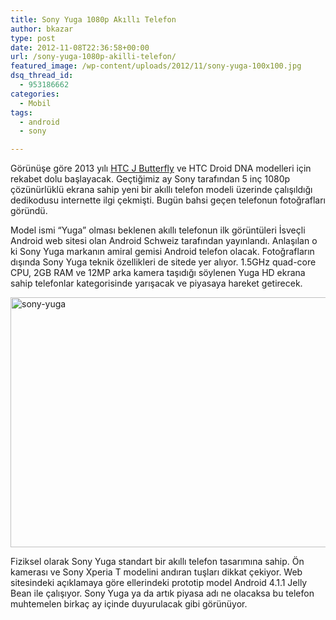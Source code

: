 ```yaml
---
title: Sony Yuga 1080p Akıllı Telefon
author: bkazar
type: post
date: 2012-11-08T22:36:58+00:00
url: /sony-yuga-1080p-akilli-telefon/
featured_image: /wp-content/uploads/2012/11/sony-yuga-100x100.jpg
dsq_thread_id:
  - 953186662
categories:
  - Mobil
tags:
  - android
  - sony

---
```

Görünüşe göre 2013 yılı [HTC J Butterfly][1] ve HTC Droid DNA modelleri için rekabet dolu başlayacak. Geçtiğimiz ay Sony tarafından 5 inç 1080p çözünürlüklü ekrana sahip yeni bir akıllı telefon modeli üzerinde çalışıldığı dedikodusu internette ilgi çekmişti. Bugün bahsi geçen telefonun fotoğrafları göründü.

Model ismi “Yuga” olması beklenen akıllı telefonun ilk görüntüleri İsveçli Android web sitesi olan Android Schweiz tarafından yayınlandı. Anlaşılan o ki Sony Yuga markanın amiral gemisi Android telefon olacak. Fotoğrafların dışında Sony Yuga teknik özellikleri de sitede yer alıyor. 1.5GHz quad-core CPU, 2GB RAM ve 12MP arka kamera taşıdığı söylenen Yuga HD ekrana sahip telefonlar kategorisinde yarışacak ve piyasaya hareket getirecek.

<img class="aligncenter size-full wp-image-9050" title="sony-yuga" src="https://www.murekkep.org/wp-content/uploads/2012/11/sony-yuga.jpg" alt="sony-yuga" width="620" height="400" srcset="https://www.murekkep.org/wp-content/uploads/2012/11/sony-yuga.jpg 620w, https://www.murekkep.org/wp-content/uploads/2012/11/sony-yuga-400x258.jpg 400w, https://www.murekkep.org/wp-content/uploads/2012/11/sony-yuga-50x32.jpg 50w, https://www.murekkep.org/wp-content/uploads/2012/11/sony-yuga-193x125.jpg 193w" sizes="(max-width: 620px) 100vw, 620px" /> 

Fiziksel olarak Sony Yuga standart bir akıllı telefon tasarımına sahip. Ön kamerası ve Sony Xperia T modelini andıran tuşları dikkat çekiyor. Web sitesindeki açıklamaya göre ellerindeki prototip model Android 4.1.1 Jelly Bean ile çalışıyor. Sony Yuga ya da artık piyasa adı ne olacaksa bu telefon muhtemelen birkaç ay içinde duyurulacak gibi görünüyor.

 [1]: https://www.murekkep.org/htc-j-butterfly-5-inc-full-hd-ekrana-sahip-ilk-akilli-telefon-8663 "htc j butterfly hd"